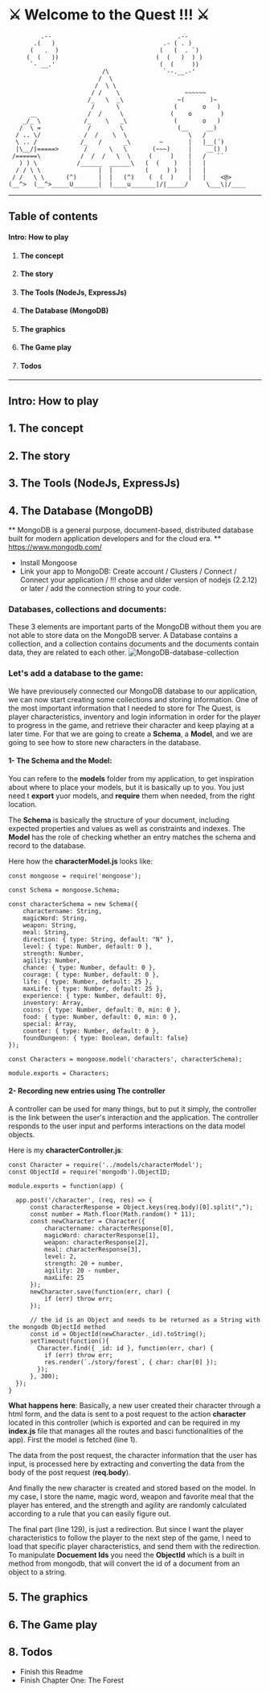 # ⚔ Welcome to the Quest !!! ⚔

             .--                                   .--
           .(   )                              .- ( . )
          (   .  )                            (   (  . `)
         (  (   ))                           (  (   )  ) )
          `- __.'                             (  (     ))
                              /\               `--.__.-'
                             /  \
                            /  \ \
                           / /    \                  ~~~~~~
                          /_   \  _\               ~(       )~
                           /      \               (       o   )
          __              /  /     \             (    o        )
        _/_ \            /_    \   _\             (       o   )
       /  \ =             /        \               (__     __)
      / .. \/            /  /    \  \                 \   /
      \ .. /            /_   /      _\        ~       |   |__(´)
      |\__/|=====>       /      \   \       (~~~)     |    __() )
     /======\           /  /  /   \  \     (     )    |   /   ``
       ) ) \           /______  ______\   (  (    )   |   |
      / / \ \                |  |         (     ) )   |   |
     / /   \ \      (^)      |  |   (^)    (  (  )    |   |    <@>
    (__^>  (__^>_____U_______|  |____u_______|/|_____/     \___\|/____

_________________________________________________________
## Table of contents
#### Intro: How to play
1. #### The concept
2. #### The story
3. #### The Tools (NodeJs, ExpressJs)
4. #### The Database (MongoDB)
5. #### The graphics
6. #### The Game play
8. #### Todos
_________________________________________________________

## Intro: How to play

## 1. The concept

## 2. The story

## 3. The Tools (NodeJs, ExpressJs)

## 4. The Database (MongoDB)
** MongoDB is a general purpose, document-based, distributed database built for modern application developers and for the cloud era. **
https://www.mongodb.com/

- Install Mongoose
- Link your app to MongoDB:
Create account / Clusters / Connect / Connect your application / !!! chose and older version of nodejs (2.2.12) or later / add the connection string to your code.

### Databases, collections and documents:
These 3 elements are important parts of the MongoDB without them you are not able to store data on the MongoDB server. A Database contains a collection, and a collection contains documents and the documents contain data, they are related to each other.
![MongoDB-database-collection](https://user-images.githubusercontent.com/32952612/121663932-39065e80-caa7-11eb-8ec7-95b481544ad8.png)

### Let's add a database to the game:
We have previousely connected our MongoDB database to our application, we can now start creating some collections and storing information.
One of the most important information that I needed to store for The Quest, is player characteristics, inventory and login information in order for the player to progress in the game, and retrieve their character and keep playing at a later time.
For that we are going to create a **Schema**, a **Model**, and we are going to see how to store new characters in the database.

#### 1- The Schema and the Model:
You can refere to the **models** folder from my application, to get inspiration about where to place your models, but it is basically up to you. You just need t **export** yuor models, and **require** them when needed, from the right location.

The **Schema** is basically the structure of your document, including expected properties and values as well as constraints and indexes. The **Model** has the role of checking whether an entry matches the schema and record to the database.

Here how the **characterModel.js** looks like:

```
const mongoose = require('mongoose');

const Schema = mongoose.Schema;

const characterSchema = new Schema({
    charactername: String,
    magicWord: String,
    weapon: String,
    meal: String,
    direction: { type: String, default: "N" },
    level: { type: Number, default: 0 },
    strength: Number,
    agility: Number,
    chance: { type: Number, default: 0 },
    courage: { type: Number, default: 0 },
    life: { type: Number, default: 25 },
    maxLife: { type: Number, default: 25 },
    experience: { type: Number, default: 0},
    inventory: Array,
    coins: { type: Number, default: 0, min: 0 },
    food: { type: Number, default: 0, min: 0 },
    special: Array,
    counter: { type: Number, default: 0 },
    foundDungeon: { type: Boolean, default: false}
});

const Characters = mongoose.model('characters', characterSchema);

module.exports = Characters;
```
#### 2- Recording new entries using The controller
A controller can be used for many things, but to put it simply, the controller is the link between the user's interaction and the application. The controller responds to the user input and performs interactions on the data model objects.

Here is my **characterController.js**:

```
const Character = require('../models/characterModel');
const ObjectId = require('mongodb').ObjectID;

module.exports = function(app) {

  app.post('/character', (req, res) => {
      const characterResponse = Object.keys(req.body)[0].split(",");
      const number = Math.floor(Math.random() * 11);
      const newCharacter = Character({
          charactername: characterResponse[0],
          magicWord: characterResponse[1],
          weapon: characterResponse[2],
          meal: characterResponse[3],
          level: 2,
          strength: 20 + number,
          agility: 20 - number,
          maxLife: 25
      });
      newCharacter.save(function(err, char) {
          if (err) throw err;
      });

      // the id is an Object and needs to be returned as a String with the mongodb ObjectId method
      const id = ObjectId(newCharacter._id).toString();
      setTimeout(function(){
        Character.find({ _id: id }, function(err, char) {
          if (err) throw err;
          res.render(`./story/forest`, { char: char[0] });
        });
      }, 300);
  });
}
```
**What happens here**:
Basically, a new user created their character through a html form, and the data is sent to a post request to the action **character** located in this controller (which is exported and can be required in my **index.js** file that manages all the routes and basci functionalities of the app).
First the model is fetched (line 1).

The data from the post request, the character information that the user has input, is processed here by extracting and converting the data from the body of the post request (**req.body**).

And finally the new character is created and stored based on the model. In my case, I store the name, magic word, weapon and favorite meal that the player has entered, and the strength and agility are randomly calculated according to a rule that you can easily figure out.

The final part (line 129), is just a redirection. But since I want the player characteristics to follow the player to the next step of the game, I need to load that specific player characteristics, and send them with the redirection.
To manipulate **Docuement Ids** you need the **ObjectId** which is a built in method from mongodb, that will convert the id of a document from an object to a string.

## 5. The graphics

## 6. The Game play

## 8. Todos
* Finish this Readme
* Finish Chapter One: The Forest
